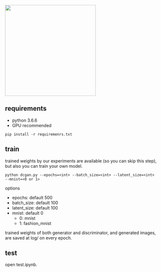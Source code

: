 <img width="300" src="https://github.com/yukia18/DeepLearning/blob/master/GAN/acgan/log/plot_epoch_399_generated.png">

## requirements
- python 3.6.6
- GPU recommended
```
pip install -r requiremenrs.txt
```

## train
trained weights by our experiments are available (so you can skip this step), but also you can train your own model.
```
python dcgan.py --epochs=<int> --batch_size=<int> --latent_size=<int> --mnist=<0 or 1>
```
options

- epochs: default 500
- batch_size: default 100 
- latent_size: default 100 
- mnist: default 0
    - 0: mnist
    - 1: fashion_mnist
    
trained weights of both generator and discriminator, and generated images, are saved at log/ on every epoch.

## test
open test.ipynb.
